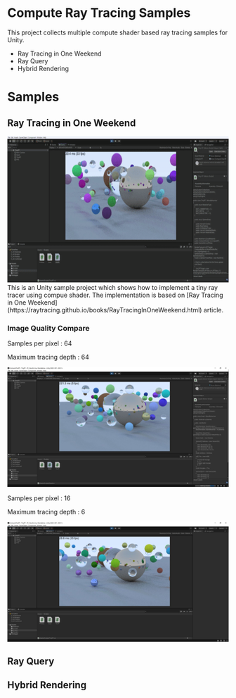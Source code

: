 # Compute Ray Tracing Samples

This project collects multiple compute shader based ray tracing samples for Unity.
- Ray Tracing in One Weekend
- Ray Query
- Hybrid Rendering

# Samples

## Ray Tracing in One Weekend 
<img src="./Screenshot.gif" height="333px" width="640px" >
This is an Unity sample project which shows how to implement a tiny ray tracer using compue shader. The implementation is based on [Ray Tracing in One Weekend](https://raytracing.github.io/books/RayTracingInOneWeekend.html) article.


### Image Quality Compare

Samples per pixel  : 64

Maximum tracing depth : 64

![](Screenshot_64x64.jpg)


Samples per pixel  : 16

Maximum tracing depth : 6

![](Screenshot.jpg)

## Ray Query

## Hybrid Rendering





 
